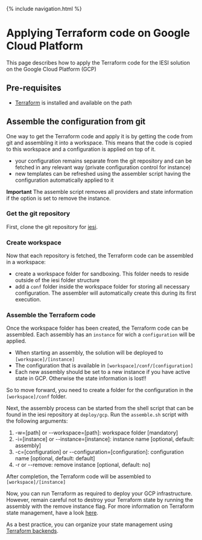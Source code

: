 {% include navigation.html %}

# Applying Terraform code on Google Cloud Platform

This page describes how to apply the Terraform code for the IESI solution on the Google Cloud Platform (GCP)

## Pre-requisites

* [Terraform](https://www.terraform.io/) is installed and available on the path

## Assemble the configuration from git

One way to get the Terraform code and apply it is by getting the code from git and assembling it into a workspace. This means that the code is copied to this workspace and a configuration is applied on top of it.
* your configuration remains separate from the git repository and can be fetched in any relevant way (private configuration control for instance)
* new templates can be refreshed using the assembler script having the configuration automatically applied to it

**Important** The assemble script removes all providers and state information if the option is set to remove the instance.

### Get the git repository

First, clone the git repository for [iesi](https://github.com/metadew/iesi).

### Create workspace

Now that each repository is fetched, the Terraform code can be assembled in a workspace:
* create a workspace folder for sandboxing. This folder needs to reside outside of the iesi folder structure
* add a `conf` folder inside the workspace folder for storing all necessary configuration. The assembler will automatically create this during its first execution.

### Assemble the Terraform code

Once the workspace folder has been created, the Terraform code can be assembled. Each assembly has an `instance` for wich a `configuration` will be applied.
* When starting an assembly, the solution will be deployed to `[workspace]/[instance]`
* The configuration that is available in `[workspace]/conf/[configuration]`
* Each new assembly should be set to a new instance if you have active state in GCP. Otherwise the state information is lost!!

So to move forward, you need to create a folder for the configuration in the `[workspace]/conf` folder.

Next, the assembly process can be started from the shell script that can be found in the iesi repository at `deploy/gcp`. Run the `assemble.sh` script with the following arguments:
1) -w=[path] or --workspace=[path]: workspace folder [mandatory]
2) -i=[instance] or --instance=[instance]: instance name [optional, default: assembly]
3) -c=[configuration] or --configuration=[configuration]: configuration name [optional, default: default]
4) -r or --remove: remove instance [optional, default: no]

After completion, the Terraform code will be assembled to `[workspace]/[instance]`

Now, you can run Terraform as required to deploy your GCP infrastructure. However, remain careful not to destroy your Terraform state by running the assembly with the remove instance flag. For more information on Terraform state management, have a look [here](https://www.terraform.io/docs/commands/state/index.html).

As a best practice, you can organize your state management using [Terraform backends](https://www.terraform.io/docs/backends/index.html).
